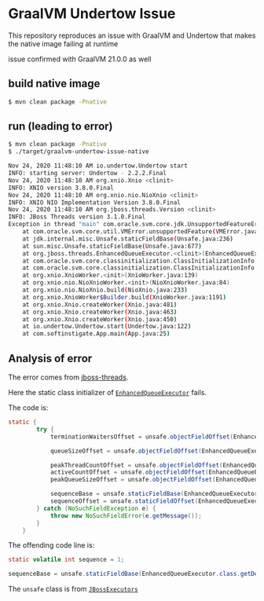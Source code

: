 # GraalVM Undertow Issue

This repository reproduces an issue with GraalVM and Undertow that makes the native image failing at runtime

issue confirmed with GraalVM 21.0.0 as well

## build native image

```bash
$ mvn clean package -Pnative
```

## run (leading to error)

```bash
$ mvn clean package -Pnative
$ ./target/graalvm-undertow-issue-native

Nov 24, 2020 11:48:10 AM io.undertow.Undertow start
INFO: starting server: Undertow - 2.2.2.Final
Nov 24, 2020 11:48:10 AM org.xnio.Xnio <clinit>
INFO: XNIO version 3.8.0.Final
Nov 24, 2020 11:48:10 AM org.xnio.nio.NioXnio <clinit>
INFO: XNIO NIO Implementation Version 3.8.0.Final
Nov 24, 2020 11:48:10 AM org.jboss.threads.Version <clinit>
INFO: JBoss Threads version 3.1.0.Final
Exception in thread "main" com.oracle.svm.core.jdk.UnsupportedFeatureError: Unsupported method of Unsafe
	at com.oracle.svm.core.util.VMError.unsupportedFeature(VMError.java:87)
	at jdk.internal.misc.Unsafe.staticFieldBase(Unsafe.java:236)
	at sun.misc.Unsafe.staticFieldBase(Unsafe.java:677)
	at org.jboss.threads.EnhancedQueueExecutor.<clinit>(EnhancedQueueExecutor.java:295)
	at com.oracle.svm.core.classinitialization.ClassInitializationInfo.invokeClassInitializer(ClassInitializationInfo.java:351)
	at com.oracle.svm.core.classinitialization.ClassInitializationInfo.initialize(ClassInitializationInfo.java:271)
	at org.xnio.XnioWorker.<init>(XnioWorker.java:139)
	at org.xnio.nio.NioXnioWorker.<init>(NioXnioWorker.java:84)
	at org.xnio.nio.NioXnio.build(NioXnio.java:233)
	at org.xnio.XnioWorker$Builder.build(XnioWorker.java:1191)
	at org.xnio.Xnio.createWorker(Xnio.java:481)
	at org.xnio.Xnio.createWorker(Xnio.java:463)
	at org.xnio.Xnio.createWorker(Xnio.java:450)
	at io.undertow.Undertow.start(Undertow.java:122)
	at com.softinstigate.App.main(App.java:25)
```

## Analysis of error

The error comes from [jboss-threads](https://github.com/jbossas/jboss-threads).

Here the static class initializer of [`EnhancedQueueExecutor`](https://github.com/jbossas/jboss-threads/blob/master/src/main/java/org/jboss/threads/EnhancedQueueExecutor.java) fails.

The code is:

```java
static {
        try {
            terminationWaitersOffset = unsafe.objectFieldOffset(EnhancedQueueExecutor.class.getDeclaredField("terminationWaiters"));

            queueSizeOffset = unsafe.objectFieldOffset(EnhancedQueueExecutor.class.getDeclaredField("queueSize"));

            peakThreadCountOffset = unsafe.objectFieldOffset(EnhancedQueueExecutor.class.getDeclaredField("peakThreadCount"));
            activeCountOffset = unsafe.objectFieldOffset(EnhancedQueueExecutor.class.getDeclaredField("activeCount"));
            peakQueueSizeOffset = unsafe.objectFieldOffset(EnhancedQueueExecutor.class.getDeclaredField("peakQueueSize"));

            sequenceBase = unsafe.staticFieldBase(EnhancedQueueExecutor.class.getDeclaredField("sequence"));
            sequenceOffset = unsafe.staticFieldOffset(EnhancedQueueExecutor.class.getDeclaredField("sequence"));
        } catch (NoSuchFieldException e) {
            throw new NoSuchFieldError(e.getMessage());
        }
    }
```

The offending code line is:

```java
static volatile int sequence = 1;

sequenceBase = unsafe.staticFieldBase(EnhancedQueueExecutor.class.getDeclaredField("sequence"));
```

The `unsafe` class is from [`JBossExecutors`](https://github.com/jbossas/jboss-threads/blob/master/src/main/java/org/jboss/threads/JBossExecutors.java)
